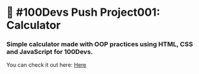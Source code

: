 # 🔢 #100Devs Push Project001: Calculator

### Simple calculator made with OOP practices using HTML, CSS and JavaScript for 100Devs.

You can check it out here: <a href="https://codepen.io/sathosk/full/oNpdJJo">Here</a>
